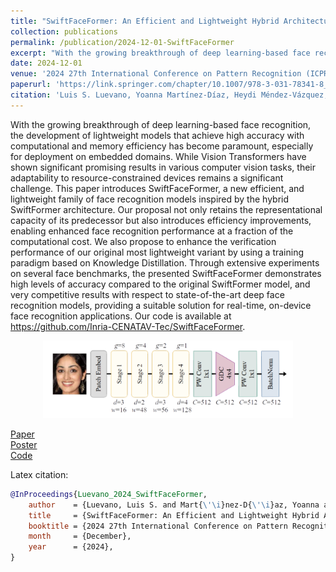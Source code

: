 ```yaml
---
title: "SwiftFaceFormer: An Efficient and Lightweight Hybrid Architecture for Accurate Face Recognition Applications"
collection: publications
permalink: /publication/2024-12-01-SwiftFaceFormer
excerpt: "With the growing breakthrough of deep learning-based face recognition, the development of lightweight models that achieve high accuracy with computational and memory efficiency has become paramount, especially for deployment on embedded domains. While Vision Transformers have shown significant promising results in various computer vision tasks, their adaptability to resource-constrained devices remains a significant challenge. This paper introduces SwiftFaceFormer, a new efficient, and lightweight family of face recognition models inspired by the hybrid SwiftFormer architecture. Our proposal not only retains the representational capacity of its predecessor but also introduces efficiency improvements, enabling enhanced face recognition performance at a fraction of the computational cost. We also propose to enhance the verification performance of our original most lightweight variant by using a training paradigm based on Knowledge Distillation. Through extensive experiments on several face benchmarks, the presented SwiftFaceFormer demonstrates high levels of accuracy compared to the original SwiftFormer model, and very competitive results with respect to state-of-the-art deep face recognition models, providing a suitable solution for real-time, on-device face recognition applications. Our code is available at https://github.com/Inria-CENATAV-Tec/SwiftFaceFormer"
date: 2024-12-01
venue: '2024 27th International Conference on Pattern Recognition (ICPR)'
paperurl: 'https://link.springer.com/chapter/10.1007/978-3-031-78341-8_16'
citation: 'Luis S. Luevano, Yoanna Martínez-Díaz, Heydi Méndez-Vázquez, Miguel Gonzalez-Mendoza, Davide Frey. "SwiftFaceFormer: An Efficient and Lightweight Hybrid Architecture for Accurate Face Recognition Applications". 2024 27th International Conference on Pattern Recognition (ICPR).'
---
```

With the growing breakthrough of deep learning-based face recognition, the development of lightweight models that achieve high accuracy with computational and memory efficiency has become paramount, especially for deployment on embedded domains. While Vision Transformers have shown significant promising results in various computer vision tasks, their adaptability to resource-constrained devices remains a significant challenge. This paper introduces SwiftFaceFormer, a new efficient, and lightweight family of face recognition models inspired by the hybrid SwiftFormer architecture. Our proposal not only retains the representational capacity of its predecessor but also introduces efficiency improvements, enabling enhanced face recognition performance at a fraction of the computational cost. We also propose to enhance the verification performance of our original most lightweight variant by using a training paradigm based on Knowledge Distillation. Through extensive experiments on several face benchmarks, the presented SwiftFaceFormer demonstrates high levels of accuracy compared to the original SwiftFormer model, and very competitive results with respect to state-of-the-art deep face recognition models, providing a suitable solution for real-time, on-device face recognition applications. Our code is available at https://github.com/Inria-CENATAV-Tec/SwiftFaceFormer.

<div style="text-align: center"><img src="/images/publications/2024/SwiftFaceFormer/SwiftFaceFormer-XXS.png" width="400px" /></div>

[Paper](/files/swiftfaceformer_merged.pdf) <br>
[Poster](/files/ICPR24_SwiftFaceFormer_poster.pdf) <br>
[Code](https://github.com/Inria-CENATAV-Tec/SwiftFaceFormer)

<!-- Recommended citation: Yoanna Martínez-Díaz, Heydi Méndez-Vázquez, Luis S. Luevano, Miguel Gonzalez-Mendoza; Proceedings of the IEEE/CVF Conference on Computer Vision and Pattern Recognition (CVPR) Workshops, 2023, pp. 6391-6401 -->

Latex citation:
~~~ BibTex
@InProceedings{Luevano_2024_SwiftFaceFormer,
    author    = {Luevano, Luis S. and Mart{\'\i}nez-D{\'\i}az, Yoanna and M\'endez-V\'azquez, Heydi and Gonz\'alez-Mendoza, Miguel and Frey, Davide},
    title     = {SwiftFaceFormer: An Efficient and Lightweight Hybrid Architecture for Accurate Face Recognition Applications},
    booktitle = {2024 27th International Conference on Pattern Recognition (ICPR)},
    month     = {December},
    year      = {2024},
}
~~~
